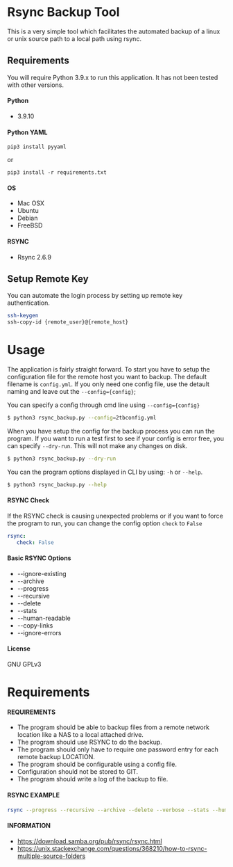 # Rsync Backup Tool

This is a very simple tool which facilitates the automated backup of
a linux or unix source path to a local path using rsync.

## Requirements

You will require Python 3.9.x to run this application. It has not been tested
with other versions.

#### Python
- 3.9.10

#### Python YAML
```commandline
pip3 install pyyaml
```

or

```commandline
pip3 install -r requirements.txt
```

#### OS
- Mac OSX
- Ubuntu
- Debian
- FreeBSD

#### RSYNC
- Rsync 2.6.9

## Setup Remote Key

You can automate the login process by setting up remote key authentication.

```bash
ssh-keygen
ssh-copy-id {remote_user}@{remote_host}
```

# Usage

The application is fairly straight forward. To start you have to setup the
configuration file for the remote host you want to backup. The default filename is ```config.yml```. If you only
need one config file, use the detault naming and leave out the ```--config={config}```;

You can specify a config through cmd line using ```--config={config}```

```bash
$ python3 rsync_backup.py --config=2tbconfig.yml
```

When you have setup the config for the backup process you can run the program. If you want to run a test
first to see if your config is error free, you can specify ```--dry-run```. This will not make any changes
on disk.

```bash
$ python3 rsync_backup.py --dry-run
```

You can the program options displayed in CLI by using: ```-h``` or ```--help```.

```bash
$ python3 rsync_backup.py --help
```

#### RSYNC Check

If the RSYNC check is causing unexpected problems or if you want to force the program to run, you can
change the config option ```check``` to ```False``` 

```yaml
rsync:
   check: False
```

#### Basic RSYNC Options
- --ignore-existing 
- --archive 
- --progress 
- --recursive 
- --delete 
- --stats 
- --human-readable 
- --copy-links 
- --ignore-errors

#### License
GNU GPLv3

# Requirements
#### REQUIREMENTS

- The program should be able to backup files from a remote network location like a NAS to a local attached drive.
- The program should use RSYNC to do the backup.
- The program should only have to require one password entry for each remote backup LOCATION.
- The program should be configurable using a config file.
- Configuration should not be stored to GIT.
- The program should write a log of the backup to file.

#### RSYNC EXAMPLE
```bash
rsync --progress --recursive --archive --delete --verbose --stats --human-readable --copy-links jack@192.168.1.22:'/share/test2 /share/test1' /Users/gideon/Desktop/rsync/dst_drive
```

#### INFORMATION
- https://download.samba.org/pub/rsync/rsync.html
- https://unix.stackexchange.com/questions/368210/how-to-rsync-multiple-source-folders
